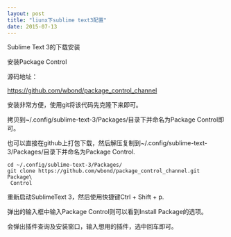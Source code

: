 ```yaml
---
layout: post
title: "liunx下sublime text3配置"
date: 2015-07-13
---
```


Sublime Text 3的下载安装

安装Package Control

源码地址：

https://github.com/wbond/package_control_channel

安装非常方便，使用git将该代码先克隆下来即可。

拷贝到~/.config/sublime-text-3/Packages/目录下并命名为Package Control即可。

也可以直接在github上打包下载，然后解压复制到~/.config/sublime-text-3/Packages/目录下并命名为Package Control.


```
cd ~/.config/sublime-text-3/Packages/
git clone https://github.com/wbond/package_control_channel.git Package\
 Control
```


重新启动SublimeText 3，然后使用快捷键Ctrl + Shift + p.

弹出的输入框中输入Package Control则可以看到Install Package的选项。

会弹出插件查询及安装窗口，输入想用的插件，选中回车即可。
